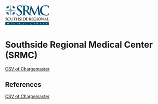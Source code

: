 # ![Southside Regional Medical Center](https://raw.githubusercontent.com/jalbertbowden/virginia-hospital-costs-open-data/master/img/southside-regional-medical-center-logo.png)  
# Southside Regional Medical Center (SRMC)  

[CSV of Chargemaster](https://github.com/jalbertbowden/virginia-hospital-costs-open-data/blob/master/data/southside-regional-medical-center/188CDM.csv)  

## References  

[CSV of Chargemaster](https://www.srmconline.com/Uploads/Public/Documents/charge-masters/188CDM.csv)  

